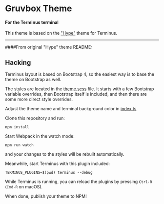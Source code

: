 # Gruvbox Theme

#### For the Terminus terminal

This theme is based on the ["Hype"](https://github.com/Eugeny/terminus-theme-hype) theme for Terminus.

---

####From original "Hype" theme README:

## Hacking

Terminus layout is based on Bootstrap 4, so the easiest way is to base the theme on Bootstrap as well.

The styles are located in the [theme.scss](https://github.com/Eugeny/terminus-theme-hype/blob/master/src/theme.scss) file. It starts with a few Bootstrap variable overrides, then Bootstrap itself is included, and then there are some more direct style overrides.

Adjust the theme name and terminal background color in [index.ts](https://github.com/Eugeny/terminus-theme-hype/blob/master/src/index.ts)

Clone this repository and run:

```
npm install
```

Start Webpack in the watch mode:

```
npm run watch
```

and your changes to the styles will be rebuilt automatically.

Meanwhile, start Terminus with this plugin included:

```
TERMINUS_PLUGINS=$(pwd) terminus --debug
```

While Terminus is running, you can reload the plugins by pressing `Ctrl-R` (`Cmd-R` on macOS).

When done, publish your theme to NPM!
